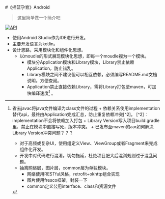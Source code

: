 #《摇篮孕育》Android 
>这里简单做一个简介吧

[![API](https://img.shields.io/badge/API-15%2B-brightgreen.svg?style=flat)](https://android-arsenal.com/api?level=15)

+ 使用Android Studio作为IDE进行开发。
+ 主要开发语言为kotlin。
+ 设计思路，采用模块化和组件化思想。
	+ 以moudle的形式展现模块化思想，即每一个moudle视为一个模块。
		+ 模块分Application模块和Library模块，Library禁止依赖Application，防止错乱。
		+ Library模块之间不建议但可以相互依赖，必须编写README.md文档说明，方便查阅。
		+ Application禁止直接依赖Library，需将Library打包至maven，可加快编译速度[^1] 。
[^1]: 省去javac将java文件编译为class文件的过程
		+ 依赖关系使用implementation替代api，最终由Application完成汇总，防止重复依赖冲突[^2]。
[^2]：implementation不会将依赖加入打包
		+ Library Version写入项目build.gradle里，禁止在模块中直接写死，版本冲突。
		+ 已发布至maven的aar如何解决Library Version冲突问题？？？
	+ 对于高频或复杂UI，使用组定义View、ViewGroup或者Fragment来完成组件化开发。
	+ 开发中对代码进行混淆，切勿拖延，杜绝项目肥大后混淆规则过于混乱问题。
	+ 抽离网络层，图片层，common层为单独模块。
		+ 网络使用RESTful风格，retrofit+okhttp组合实现
		+ 图片使用fresco框架，封装一下
		+ common定义公用interface、class和资源文件

